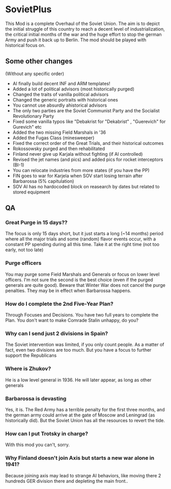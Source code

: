 # SovietPlus

This Mod is a complete Overhaul of the Soviet Union. The aim is to depict the initial struggle of this country to reach a decent level of industrialization, the critical initial months of the war and the huge effort to stop the german Army and push it back up to Berlin.
The mod should be played with historical focus on.

## Some other changes
(Without any specific order)
* AI finally build decent INF and ARM templates!
* Added a lot of political advisors (most historically purged)
* Changed the traits of vanilla political advisors
* Changed the generic portraits with historical ones
* You cannot use absurdly ahistorical advisors
* The only two parties are the Soviet Communist Party and the Socialist Revolutionary Party
* Fixed some vanilla typos like "Debakrist for "Dekabrist" , "Guerevich" for Gurevich" etc
* Added the two missing Field Marshals in '36
* Added the Fugas Class (minesweeper)
* Fixed the correct order of the Great Trials, and their historical outcomes
* Rokossowsky purged and then rehabilitated
* Finland never give up Karjala without fighting (if AI controlled)
* Revised the jet names (and pics) and added pics for rocket interceptors (BI-1)
* You can relocate industries from more states (if you have the PP)
* FIN goes to war for Karjela when SOV start losing terrain after Barbarossa (5% capitulation)
* SOV AI has no hardocoded block on reasearch by dates but related to stored equipment


## QA
### Great Purge in 15 days??
The focus is only 15 days short, but it just starts a long (~14 months) period where all the major trials and some (random) flavor events occur, with a constant PP spending during all this time. Take it at the right time (not too early, not too late)

### Purge officers
You may purge some Field Marshals and Generals or focus on lower level officers. I'm not sure the second is the best choice (even if the purged generals are quite good). Beware that Winter War does not cancel the purge penalties. They may be in effect when Barbarossa happens.

### How do I complete the 2nd Five-Year Plan?
Through Focuses and Decisions. You have two full years to complete the Plan. You don't want to make Comrade Stalin unhappy, do you?

### Why can I send just 2 divisions in Spain?
The Soviet intervention was limited, if you only count people. As a matter of fact, even two divisions are too much. But you have a focus to further support the Republicans

### Where is Zhukov?
He is a low level general in 1936. He will later appear, as long as other generals

### Barbarossa is devasting
Yes, it is. The Red Army has a terrible penalty for the first three months, and the german army could arrive at the gate of Moscow and Leningrad (as historically did). But the Soviet Union has all the resources to revert the tide.

### How can I put Trotsky in charge?
With this mod you can't, sorry.

### Why Finland doesn't join Axis but starts a new war alone in 1941?
Because joining axis may lead to strange AI behaviors, like moving there 2 hundreds GER division there and depleting the main front..
